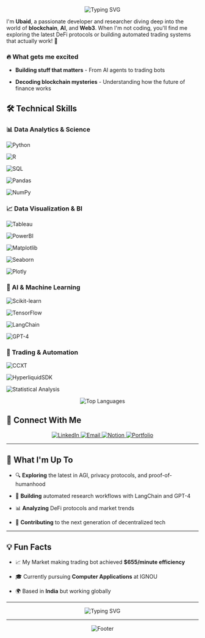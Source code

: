 <div  align="center">

<img  src="https://readme-typing-svg.demolab.com?font=Fira+Code&pause=1000&color=6366F1&center=true&vCenter=true&width=435&lines=Hey+there!+I'm+Ubaid+%F0%9F%91%8B;Building+the+Future+of+Finance+%F0%9F%8E%AF;AI+%26+Web3+Enthusiast+%F0%9F%9A%80;Let's+Connect!+%F0%9F%91%8D"  alt="Typing SVG" />

</div>

  



  

I'm **Ubaid**, a passionate developer and researcher diving deep into the world of **blockchain**, **AI**, and **Web3**. When I'm not coding, you'll find me exploring the latest DeFi protocols or building automated trading systems that actually work! 🚀

  

### 🔥 What gets me excited

-  **Building stuff that matters** - From AI agents to trading bots

-  **Decoding blockchain mysteries** - Understanding how the future of finance works


## 🛠️ Technical Skills

  

### 📊 Data Analytics & Science

![Python](https://img.shields.io/badge/Python-3776AB?style=for-the-badge&logo=python&logoColor=white)

![R](https://img.shields.io/badge/R-276DC3?style=for-the-badge&logo=r&logoColor=white)

![SQL](https://img.shields.io/badge/SQL-336791?style=for-the-badge&logo=PostgreSQL&logoColor=white)

![Pandas](https://img.shields.io/badge/Pandas-150458?style=for-the-badge&logo=pandas&logoColor=white)

![NumPy](https://img.shields.io/badge/NumPy-013243?style=for-the-badge&logo=numpy&logoColor=white)

  

### 📈 Data Visualization & BI

![Tableau](https://img.shields.io/badge/Tableau-E97627?style=for-the-badge&logo=Tableau&logoColor=white)

![PowerBI](https://img.shields.io/badge/PowerBI-F2C811?style=for-the-badge&logo=Power-BI&logoColor=black)

![Matplotlib](https://img.shields.io/badge/Matplotlib-11557c?style=for-the-badge&logo=matplotlib&logoColor=white)

![Seaborn](https://img.shields.io/badge/Seaborn-3776AB?style=for-the-badge&logo=python&logoColor=white)

![Plotly](https://img.shields.io/badge/Plotly-3F4F75?style=for-the-badge&logo=plotly&logoColor=white)

  

### 🤖 AI & Machine Learning

![Scikit-learn](https://img.shields.io/badge/Scikit--learn-F7931E?style=for-the-badge&logo=scikit-learn&logoColor=white)

![TensorFlow](https://img.shields.io/badge/TensorFlow-FF6F00?style=for-the-badge&logo=TensorFlow&logoColor=white)

![LangChain](https://img.shields.io/badge/LangChain-1C3C3C?style=for-the-badge&logo=LangChain&logoColor=white)

![GPT-4](https://img.shields.io/badge/GPT--4-412991?style=for-the-badge&logo=OpenAI&logoColor=white)

  

### 🔄 Trading & Automation

![CCXT](https://img.shields.io/badge/CCXT-000000?style=for-the-badge&logo=Coinbase&logoColor=white)

![HyperliquidSDK](https://img.shields.io/badge/Hyperliquid_SDK-00D4AA?style=for-the-badge&logo=Hyperliquid&logoColor=white)

![Statistical Analysis](https://img.shields.io/badge/Statistical_Analysis-FF6B6B?style=for-the-badge&logo=Python&logoColor=white)

  
  

<div  align="center">

  

<img  src="https://github-readme-stats.vercel.app/api/top-langs/?username=AlwaysUbaid&layout=compact&theme=tokyonight&hide_border=true"  alt="Top Languages" />

</div>

  
  

## 🔗 Connect With Me

  

<div  align="center">

<a  href="https://www.linkedin.com/in/ohalfred/">

<img  src="https://img.shields.io/badge/LinkedIn-0077B5?style=for-the-badge&logo=linkedin&logoColor=white"  alt="LinkedIn" />

</a>

<a  href="mailto:ubaid.in.2003@gmail.com">

<img  src="https://img.shields.io/badge/Email-D14836?style=for-the-badge&logo=gmail&logoColor=white"  alt="Email" />

</a>

<a  href="https://ubaid2103.notion.site/Ai-Agent-Knowledge-Repo-10f57daf17ce808d9b63f85acb1d582b">

<img  src="https://img.shields.io/badge/Notion-000000?style=for-the-badge&logo=notion&logoColor=white"  alt="Notion" />

</a>

<a  href="https://ubaid2103.notion.site/Portfolio-26b57daf17ce8098b6f2ce7a8d94dea6">

<img  src="https://img.shields.io/badge/Portfolio-FF6B6B?style=for-the-badge&logo=portfolio&logoColor=white"  alt="Portfolio" />

</a>

</div>

  

---

  

## 🎯 What I'm Up To

  

- 🔍 **Exploring** the latest in AGI, privacy protocols, and proof-of-humanhood

- 🤖 **Building** automated research workflows with LangChain and GPT-4

- 📊 **Analyzing** DeFi protocols and market trends

- 🚀 **Contributing** to the next generation of decentralized tech

  

---

  

## 💡 Fun Facts

- 📈 My Market making trading bot achieved **$655/minute efficiency**

- 🎓 Currently pursuing **Computer Applications** at IGNOU

- 🌍 Based in **India** but working globally


---
<div  align="center">

<img  src="https://readme-typing-svg.demolab.com?font=Fira+Code&pause=1000&color=6366F1&center=true&vCenter=true&width=435&lines=Building+the+Future+of+Finance+%F0%9F%8E%AF;One+Block+at+a+Time+%F0%9F%9A%80;Let's+Connect!+%F0%9F%91%8D"  alt="Typing SVG" />

</div>

  

---

  

<div  align="center">

<img  src="https://capsule-render.vercel.app/api?type=waving&color=gradient&height=100&section=footer"  alt="Footer" />

</div>
